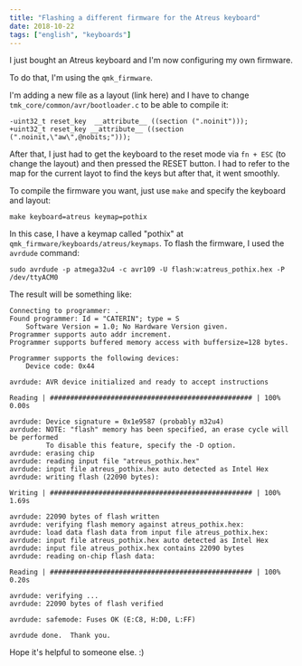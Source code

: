 ```yaml
---
title: "Flashing a different firmware for the Atreus keyboard"
date: 2018-10-22
tags: ["english", "keyboards"]
---
```


I just bought an Atreus keyboard and I'm now configuring my own firmware.

To do that, I'm using the `qmk_firmware`.

I'm adding a new file as a layout (link here) and I have to change
`tmk_core/common/avr/bootloader.c` to be able to compile it:

```
-uint32_t reset_key  __attribute__ ((section (".noinit")));
+uint32_t reset_key __attribute__ ((section (".noinit,\"aw\",@nobits;")));
```

After that, I just had to get the keyboard to the reset mode via `fn + ESC` (to
change the layout) and then pressed the RESET button. I had to refer to the map
for the current layot to find the keys but after that, it went smoothly.

To compile the firmware you want, just use `make` and specify the keyboard and layout:

```
make keyboard=atreus keymap=pothix
```

In this case, I have a keymap called "pothix" at `qmk_firmware/keyboards/atreus/keymaps`.
To flash the firmware, I used the `avrdude` command:

```
sudo avrdude -p atmega32u4 -c avr109 -U flash:w:atreus_pothix.hex -P /dev/ttyACM0
```

The result will be something like:

```
Connecting to programmer: .
Found programmer: Id = "CATERIN"; type = S
    Software Version = 1.0; No Hardware Version given.
Programmer supports auto addr increment.
Programmer supports buffered memory access with buffersize=128 bytes.

Programmer supports the following devices:
    Device code: 0x44

avrdude: AVR device initialized and ready to accept instructions

Reading | ################################################## | 100% 0.00s

avrdude: Device signature = 0x1e9587 (probably m32u4)
avrdude: NOTE: "flash" memory has been specified, an erase cycle will be performed
         To disable this feature, specify the -D option.
avrdude: erasing chip
avrdude: reading input file "atreus_pothix.hex"
avrdude: input file atreus_pothix.hex auto detected as Intel Hex
avrdude: writing flash (22090 bytes):

Writing | ################################################## | 100% 1.69s

avrdude: 22090 bytes of flash written
avrdude: verifying flash memory against atreus_pothix.hex:
avrdude: load data flash data from input file atreus_pothix.hex:
avrdude: input file atreus_pothix.hex auto detected as Intel Hex
avrdude: input file atreus_pothix.hex contains 22090 bytes
avrdude: reading on-chip flash data:

Reading | ################################################## | 100% 0.20s

avrdude: verifying ...
avrdude: 22090 bytes of flash verified

avrdude: safemode: Fuses OK (E:C8, H:D0, L:FF)

avrdude done.  Thank you.
```

Hope it's helpful to someone else. :)
